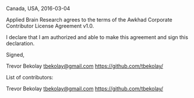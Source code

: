 Canada, USA, 2016-03-04

Applied Brain Research agrees to the terms of the Awkhad Corporate Contributor License
Agreement v1.0.

I declare that I am authorized and able to make this agreement and sign this
declaration.

Signed,

Trevor Bekolay tbekolay@gmail.com https://github.com/tbekolay/

List of contributors:

Trevor Bekolay tbekolay@gmail.com https://github.com/tbekolay/
